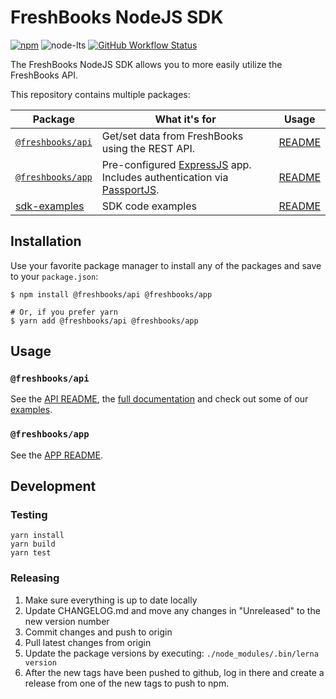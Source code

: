 # FreshBooks NodeJS SDK

[![npm](https://img.shields.io/npm/v/@freshbooks/api)](https://www.npmjs.com/package/@freshbooks/api)
![node-lts](https://img.shields.io/node/v-lts/@freshbooks/api)
[![GitHub Workflow Status](https://img.shields.io/github/workflow/status/freshbooks/freshbooks-nodejs-sdk/Run%20Tests)](https://github.com/freshbooks/freshbooks-nodejs-sdk/actions?query=workflow%3A%22Run+Tests%22)

The FreshBooks NodeJS SDK allows you to more easily utilize the FreshBooks API.

This repository contains multiple packages:

| Package | What it's for | Usage |
| ------- | ------------- | ----- |
| [`@freshbooks/api`](https://www.npmjs.com/package/@freshbooks/api) | Get/set data from FreshBooks using the REST API. | [README](packages/api/README.md) |
| [`@freshbooks/app`](https://www.npmjs.com/package/@freshbooks/app) | Pre-configured [ExpressJS](https://expressjs.com/) app. Includes authentication via [PassportJS](http://www.passportjs.org/). | [README](packages/app/README.md) |
| [sdk-examples](packages/sdk-examples/README.md) | SDK code examples | [README](packages/sdk-examples/README.md)|

## Installation

Use your favorite package manager to install any of the packages and save to your `package.json`:

```shell
$ npm install @freshbooks/api @freshbooks/app

# Or, if you prefer yarn
$ yarn add @freshbooks/api @freshbooks/app
```

## Usage

### `@freshbooks/api`

See the [API README](packages/api/README.md), the [full documentation](https://freshbooks.github.io/freshbooks-nodejs-sdk/) and check out some of our
[examples](https://github.com/freshbooks/freshbooks-nodejs-sdk/tree/main/packages/sdk-examples).

### `@freshbooks/app`

See the [APP README](packages/app/README.md).

## Development

### Testing

```shell
yarn install
yarn build
yarn test
```

### Releasing

1. Make sure everything is up to date locally
2. Update CHANGELOG.md and move any changes in "Unreleased" to the new version number
3. Commit changes and push to origin
4. Pull latest changes from origin
5. Update the package versions by executing: `./node_modules/.bin/lerna version`
6. After the new tags have been pushed to github, log in there and create a release from one of the new tags to push to npm.
